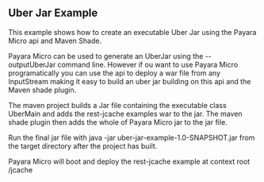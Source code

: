 Uber Jar Example
----------------

This example shows how to create an executable Uber Jar using the Payara Micro api and Maven Shade.

Payara Micro can be used to generate an UberJar using the --outputUberJar command line.
However if ou want to use Payara Micro programatically you can use the api to deploy a war file from any InputStream making it easy to build an uber jar building on this api and the Maven shade plugin.

The maven project builds a Jar file containing the executable class UberMain and adds the rest-jcache examples war to the jar. The maven shade plugin then adds the whole of Payara Micro jar to the jar file.

Run the final jar file with java -jar uber-jar-example-1.0-SNAPSHOT.jar from the target directory after the project has built.

Payara Micro will boot and deploy the rest-jcache example at context root /jcache
